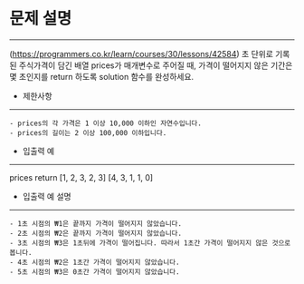 # 문제 설명
---------------------------------------------------------------
(https://programmers.co.kr/learn/courses/30/lessons/42584)
초 단위로 기록된 주식가격이 담긴 배열 prices가 매개변수로 주어질 때, 가격이 떨어지지 않은 기간은 몇 초인지를 return 하도록 solution 함수를 완성하세요.

- 제한사항
---------------------------------------------------------------
	- prices의 각 가격은 1 이상 10,000 이하인 자연수입니다.
	- prices의 길이는 2 이상 100,000 이하입니다.

- 입출력 예
---------------------------------------------------------------
prices	return
[1, 2, 3, 2, 3]	[4, 3, 1, 1, 0]

- 입출력 예 설명
---------------------------------------------------------------
	- 1초 시점의 ₩1은 끝까지 가격이 떨어지지 않았습니다.
	- 2초 시점의 ₩2은 끝까지 가격이 떨어지지 않았습니다.
	- 3초 시점의 ₩3은 1초뒤에 가격이 떨어집니다. 따라서 1초간 가격이 떨어지지 않은 것으로 봅니다.
	- 4초 시점의 ₩2은 1초간 가격이 떨어지지 않았습니다.
	- 5초 시점의 ₩3은 0초간 가격이 떨어지지 않았습니다.